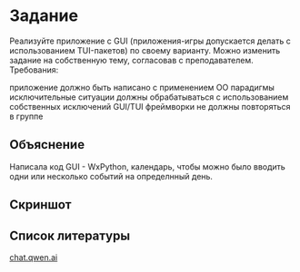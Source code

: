 # Задание
Реализуйте приложение с GUI (приложения-игры допускается делать с использованием TUI-пакетов) по своему варианту. Можно изменить задание на собственную тему, согласовав с преподавателем. Требования:

приложение должно быть написано с применением ОО парадигмы
исключительные ситуации должны обрабатываться с использованием собственных исключений
GUI/TUI фреймворки не должны повторяться в группе

## Объяснение
Написала код GUI - WxPython, календарь, чтобы можно было вводить одни или несколько событий на определнный день.

## Скриншот

## Список литературы
[chat.qwen.ai](https://chat.qwen.ai/c/0cb0994f-4c6c-4887-be41-0408d99a3969)
